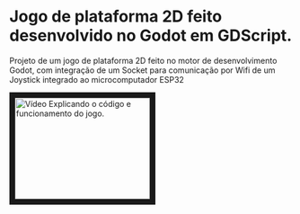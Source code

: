 # Jogo de plataforma 2D feito desenvolvido no Godot em GDScript.
Projeto de um jogo de plataforma 2D feito no motor de desenvolvimento Godot, com integração de um Socket para comunicação por Wifi de um Joystick integrado ao microcomputador ESP32

<a href="http://www.youtube.com/watch?feature=player_embedded&v=hrZgkQrk2PI" target="_blank"><img src="http://img.youtube.com/vi/hrZgkQrk2PI/0.jpg" alt="Vídeo Explicando o código e funcionamento do jogo." width="240" height="180" border="10" /></a>
